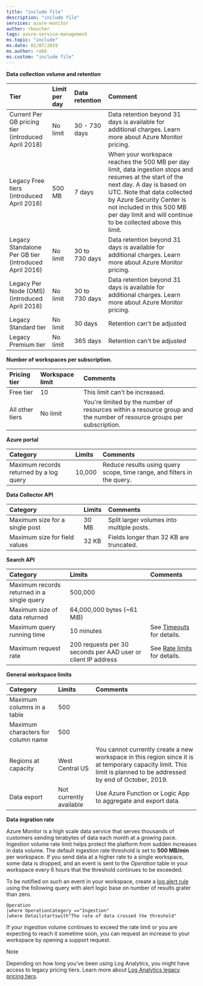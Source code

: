 ```yaml
---
title: "include file" 
description: "include file" 
services: azure-monitor
author: rboucher
tags: azure-service-management
ms.topic: "include"
ms.date: 02/07/2019
ms.author: robb
ms.custom: "include file"
---
```



**Data collection volume and retention** 

| Tier | Limit per day | Data retention | Comment |
|:---|:---|:---|:---|
| Current Per GB pricing tier<br>(introduced April 2018) | No limit | 30 - 730 days | Data retention beyond 31 days is available for additional charges. Learn more about Azure Monitor pricing. |
| Legacy Free tiers<br>(introduced April 2016) | 500 MB | 7 days | When your workspace reaches the 500 MB per day limit, data ingestion stops and resumes at the start of the next day. A day is based on UTC. Note that data collected by Azure Security Center is not included in this 500 MB per day limit and will continue to be collected above this limit.  |
| Legacy Standalone Per GB tier<br>(introduced April 2016) | No limit | 30 to 730 days | Data retention beyond 31 days is available for additional charges. Learn more about Azure Monitor pricing. |
| Legacy Per Node (OMS)<br>(introduced April 2016) | No limit | 30 to 730 days | Data retention beyond 31 days is available for additional charges. Learn more about Azure Monitor pricing. |
| Legacy Standard tier | No limit | 30 days  | Retention can't be adjusted |
| Legacy Premium tier | No limit | 365 days  | Retention can't be adjusted |

**Number of workspaces per subscription.**

| Pricing tier    | Workspace limit | Comments
|:---|:---|:---|
| Free tier  | 10 | This limit can't be increased. |
| All other tiers | No limit | You're limited by the number of resources within a resource group and the number of resource groups per subscription. |

**Azure portal**

| Category | Limits | Comments |
|:---|:---|:---|
| Maximum records returned by a log query | 10,000 | Reduce results using query scope, time range, and filters in the query. |


**Data Collector API**

| Category | Limits | Comments |
|:---|:---|:---|
| Maximum size for a single post | 30 MB | Split larger volumes into multiple posts. |
| Maximum size for field values  | 32 KB | Fields longer than 32 KB are truncated. |

**Search API**

| Category | Limits | Comments |
|:---|:---|:---|
| Maximum records returned in a single query | 500,000 | |
| Maximum size of data returned | 64,000,000 bytes (~61 MiB)| |
| Maximum query running time | 10 minutes | See [Timeouts](https://dev.loganalytics.io/documentation/Using-the-API/Timeouts) for details.  |
| Maximum request rate | 200 requests per 30 seconds per AAD user or client IP address | See [Rate limits](https://dev.loganalytics.io/documentation/Using-the-API/Limits) for details. |

**General workspace limits**

| Category | Limits | Comments |
|:---|:---|:---|
| Maximum columns in a table         | 500 | |
| Maximum characters for column name | 500 | |
| Regions at capacity | West Central US | You cannot currently create a new workspace in this region since it is at temporary capacity limit. This limit is planned to be addressed by end of October, 2019. |
| Data export | Not currently available | Use Azure Function or Logic App to aggregate and export data. | 

**Data ingration rate**

Azure Monitor is a high scale data service that serves thousands of customers sending terabytes of data each month at a growing pace. Ingestion volume rate limit helps protect the platform from sudden increases in data volume. The default ingestion rate threshold is set to **500 MB/min** per workspace. If you send data at a higher rate to a single workspace, some data is dropped, and an event is sent to the *Operation* table in your workspace every 6 hours that the threshold continues to be exceeded.
 
To be notified on such an event in your workspace, create a [log alert rule](alerts-log.md) using the following query with alert logic base on number of results grater than zero.

``` Kusto
Operation
|where OperationCategory =="Ingestion"
|where Detailstartswith"The rate of data crossed the threshold"
``` 

If your ingestion volume continues to exceed the rate limit or you are expecting to reach it sometime soon, you can request an increase to your workspace by opening a support request.

>[!NOTE]
>Depending on how long you've been using Log Analytics, you might have access to legacy pricing tiers. Learn more about [Log Analytics legacy pricing tiers](https://docs.microsoft.com/azure/azure-monitor/platform/manage-cost-storage#legacy-pricing-tiers). 